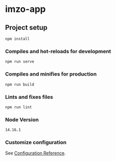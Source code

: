 # imzo-app

## Project setup
```
npm install
```

### Compiles and hot-reloads for development
```
npm run serve
```

### Compiles and minifies for production
```
npm run build
```

### Lints and fixes files
```
npm run lint
```
### Node Version
```
14.16.1
```
### Customize configuration
See [Configuration Reference](https://cli.vuejs.org/config/).


